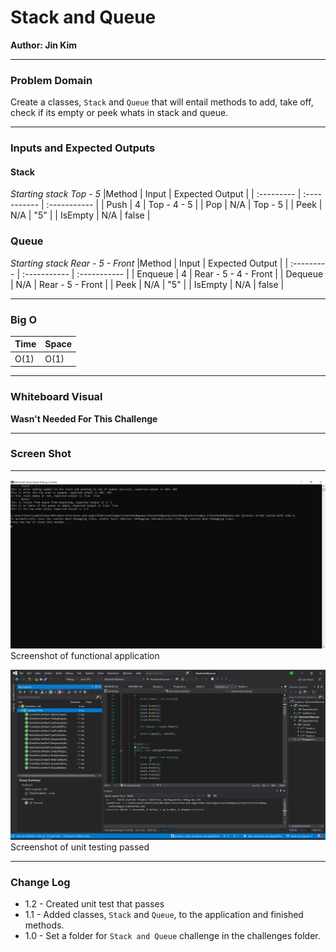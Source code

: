 # **Stack and Queue**

**Author: Jin Kim**

---

### Problem Domain

Create a classes, `Stack` and `Queue` that will entail methods to add, take off, check if its empty or peek whats in stack and queue.

---

### Inputs and Expected Outputs

#### Stack
*Starting stack Top - 5*
|Method | Input | Expected Output |
| :--------- | :----------- | :----------- |
| Push | 4 |  Top - 4 - 5 |
| Pop | N/A | Top - 5 |
| Peek | N/A | "5" |
| IsEmpty | N/A | false |

### Queue
*Starting stack Rear - 5 - Front*
|Method | Input | Expected Output |
| :--------- | :----------- | :----------- |
| Enqueue | 4 |  Rear - 5 - 4 - Front |
| Dequeue | N/A | Rear - 5 - Front |
| Peek | N/A | "5" |
| IsEmpty | N/A | false |


---

### Big O


| Time | Space |
| :----------- | :----------- |
| O(1) | O(1) |


---


### Whiteboard Visual
**Wasn't Needed For This Challenge**


---

### Screen Shot
---
![Application Demo](../../assets/StackNQueue/application-running.png)
Screenshot of functional application

![Unit Testing](../../assets/StackNQueue/unit-test.png)
Screenshot of unit testing passed

---
### Change Log
- 1.2 - Created unit test that passes
- 1.1 - Added classes, `Stack` and `Queue`, to the application and finished methods.
- 1.0 - Set a folder for `Stack and Queue` challenge in the challenges folder.

